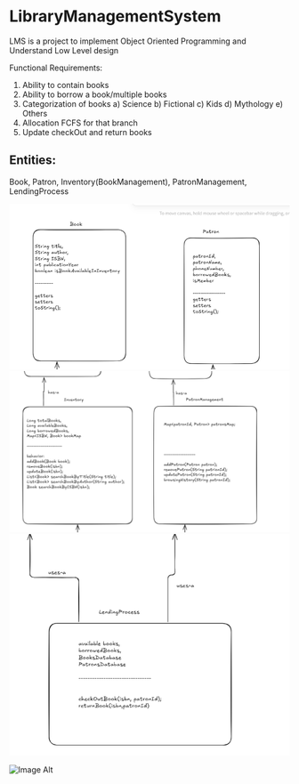 # LibraryManagementSystem
LMS is a project to implement Object Oriented Programming and Understand Low Level design

Functional Requirements:
1) Ability to contain books
2) Ability to borrow a book/multiple books 
3) Categorization of books
    a) Science b) Fictional c) Kids d) Mythology e) Others
4) Allocation FCFS for that branch
5) Update checkOut and return books


Entities:
----------
Book,
Patron,
Inventory(BookManagement),
PatronManagement,
LendingProcess

![Image Alt](https://github.com/Joseph-Alfred/LibraryManagementSystem/blob/04572e350be97bf094189590b0afa0f84474d854/Image1.png)
![Image Alt](https://github.com/Joseph-Alfred/LibraryManagementSystem/blob/04572e350be97bf094189590b0afa0f84474d854/Image2.png)
![Image Alt](https://github.com/Joseph-Alfred/LibraryManagementSystem/blob/04572e350be97bf094189590b0afa0f84474d854/Image3.png)

 ![Image Alt](https://github.com/Joseph-Alfred/LibraryManagementSystem/blob/04572e350be97bf094189590b0afa0f84474d854/LMS_LLD.excalidraw)

